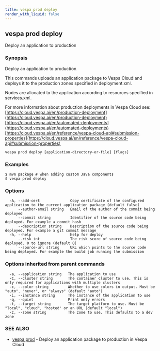 ```yaml
---
title: vespa prod deploy
render_with_liquid: false
---
```


## vespa prod deploy

Deploy an application to production

### Synopsis

Deploy an application to production.

This commands uploads an application package to Vespa Cloud and deploys it to
the production zones specified in deployment.xml.

Nodes are allocated to the application according to resources specified in
services.xml.

For more information about production deployments in Vespa Cloud see:
[https://cloud.vespa.ai/en/production-deployment](https://cloud.vespa.ai/en/production-deployment)
[https://cloud.vespa.ai/en/automated-deployments](https://cloud.vespa.ai/en/automated-deployments)
[https://cloud.vespa.ai/en/reference/vespa-cloud-api#submission-properties](https://cloud.vespa.ai/en/reference/vespa-cloud-api#submission-properties)


```
vespa prod deploy [application-directory-or-file] [flags]
```

### Examples

```
$ mvn package # when adding custom Java components
$ vespa prod deploy
```

### Options

```
  -A, --add-cert              Copy certificate of the configured application to the current application package (default false)
      --author-email string   Email of the author of the commit being deployed
      --commit string         Identifier of the source code being deployed. For example a commit hash
      --description string    Description of the source code being deployed. For example a git commit message
  -h, --help                  help for deploy
      --risk int              The risk score of source code being deployed. 0 to ignore (default 0)
      --source-url string     URL which points to the source code being deployed. For example the build job running the submission
```

### Options inherited from parent commands

```
  -a, --application string   The application to use
  -C, --cluster string       The container cluster to use. This is only required for applications with multiple clusters
  -c, --color string         Whether to use colors in output. Must be "auto", "never", or "always" (default "auto")
  -i, --instance string      The instance of the application to use
  -q, --quiet                Print only errors
  -t, --target string        The target platform to use. Must be "local", "cloud", "hosted" or an URL (default "local")
  -z, --zone string          The zone to use. This defaults to a dev zone
```

### SEE ALSO

* [vespa prod](vespa_prod.html)	 - Deploy an application package to production in Vespa Cloud

